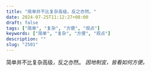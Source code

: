 ```yaml
---
title: "简单并不比复杂高级，反之亦然。"
date: 2024-07-25T11:12:27+08:00
draft: false
tags: ["简单", "复杂", "方便", "观点"]
keywords: ["简单", "复杂", "方便", "观点"]
description: ""
slug: "2501"
---
```


简单并不比复杂高级，反之亦然。 *因地制宜，皆看如何方便。*